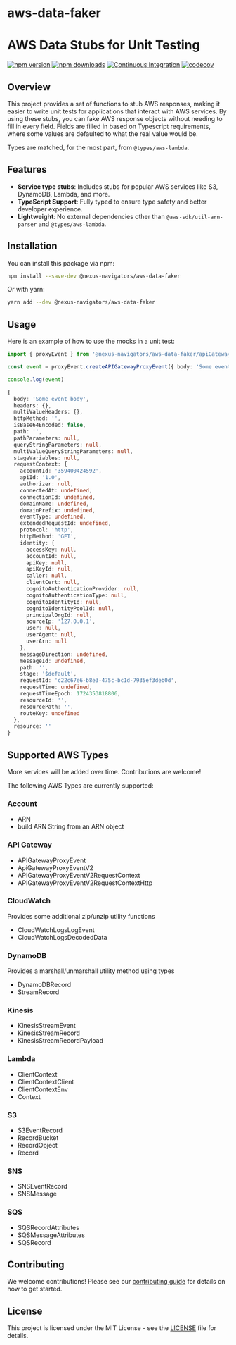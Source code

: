 # aws-data-faker

# AWS Data Stubs for Unit Testing

[![npm version](https://badgen.net/npm/v/@nexus-navigators/aws-data-faker)](https://www.npmjs.com/package/@nexus-navigators/aws-data-faker)
[![npm downloads](https://badgen.net/npm/dm/@nexus-navigators/aws-data-faker)](https://www.npmjs.com/package/@nexus-navigators/aws-data-faker)
[![Continuous Integration](https://github.com/NexusNavigators/aws-data-faker/actions/workflows/ci.yaml/badge.svg)](https://github.com/NexusNavigators/aws-data-faker/actions/workflows/ci.yaml)
[![codecov](https://codecov.io/github/NexusNavigators/aws-data-faker/graph/badge.svg?token=3H6CVWAYSY)](https://codecov.io/github/NexusNavigators/aws-data-faker)

## Overview

This project provides a set of functions to stub AWS responses, making it easier to write unit tests for applications that interact with AWS services.
By using these stubs, you can fake AWS response objects without needing to fill in every field.
Fields are filled in based on Typescript requirements, where some values are defaulted to what the real value would be.

Types are matched, for the most part, from `@types/aws-lambda`.

## Features

- **Service type stubs**: Includes stubs for popular AWS services like S3, DynamoDB, Lambda, and more.
- **TypeScript Support**: Fully typed to ensure type safety and better developer experience.
- **Lightweight**: No external dependencies other than `@aws-sdk/util-arn-parser` and `@types/aws-lambda`.

## Installation

You can install this package via npm:

```bash
npm install --save-dev @nexus-navigators/aws-data-faker
```

Or with yarn:

```bash
yarn add --dev @nexus-navigators/aws-data-faker
```

## Usage

Here is an example of how to use the mocks in a unit test:

```typescript
import { proxyEvent } from '@nexus-navigators/aws-data-faker/apiGateway';

const event = proxyEvent.createAPIGatewayProxyEvent({ body: 'Some event body' });

console.log(event)

{
  body: 'Some event body',
  headers: {},
  multiValueHeaders: {},
  httpMethod: '',
  isBase64Encoded: false,
  path: '',
  pathParameters: null,
  queryStringParameters: null,
  multiValueQueryStringParameters: null,
  stageVariables: null,
  requestContext: {
    accountId: '359400424592',
    apiId: '1.0',
    authorizer: null,
    connectedAt: undefined,
    connectionId: undefined,
    domainName: undefined,
    domainPrefix: undefined,
    eventType: undefined,
    extendedRequestId: undefined,
    protocol: 'http',
    httpMethod: 'GET',
    identity: {
      accessKey: null,
      accountId: null,
      apiKey: null,
      apiKeyId: null,
      caller: null,
      clientCert: null,
      cognitoAuthenticationProvider: null,
      cognitoAuthenticationType: null,
      cognitoIdentityId: null,
      cognitoIdentityPoolId: null,
      principalOrgId: null,
      sourceIp: '127.0.0.1',
      user: null,
      userAgent: null,
      userArn: null
    },
    messageDirection: undefined,
    messageId: undefined,
    path: '',
    stage: '$default',
    requestId: 'c22c67e6-b8e3-475c-bc1d-7935ef3deb0d',
    requestTime: undefined,
    requestTimeEpoch: 1724353818806,
    resourceId: '',
    resourcePath: '',
    routeKey: undefined
  },
  resource: ''
}

```


## Supported AWS Types

More services will be added over time. Contributions are welcome!


The following AWS Types are currently supported:

### Account

* ARN
* build ARN String from an ARN object

### API Gateway

* APIGatewayProxyEvent
* ApiGatewayProxyEventV2
* APIGatewayProxyEventV2RequestContext
* APIGatewayProxyEventV2RequestContextHttp

### CloudWatch
Provides some additional zip/unzip utility functions

* CloudWatchLogsLogEvent
* CloudWatchLogsDecodedData

### DynamoDB

Provides a marshall/unmarshall utility method using types

* DynamoDBRecord
* StreamRecord

### Kinesis

* KinesisStreamEvent
* KinesisStreamRecord
* KinesisStreamRecordPayload

### Lambda

* ClientContext
* ClientContextClient
* ClientContextEnv
* Context

### S3

* S3EventRecord
* RecordBucket
* RecordObject
* Record

### SNS

* SNSEventRecord
* SNSMessage

### SQS

* SQSRecordAttributes
* SQSMessageAttributes
* SQSRecord


## Contributing

We welcome contributions! Please see our [contributing guide](CONTRIBUTING.md) for details on how to get started.

## License

This project is licensed under the MIT License - see the [LICENSE](LICENSE) file for details.
